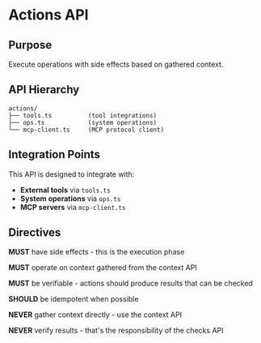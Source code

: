 # Actions API

## Purpose

Execute operations with side effects based on gathered context.

## API Hierarchy

```
actions/
├── tools.ts          (tool integrations)
├── ops.ts            (system operations)
└── mcp-client.ts     (MCP protocol client)
```

## Integration Points

This API is designed to integrate with:

- **External tools** via `tools.ts`
- **System operations** via `ops.ts`
- **MCP servers** via `mcp-client.ts`

## Directives

**MUST** have side effects - this is the execution phase

**MUST** operate on context gathered from the context API

**MUST** be verifiable - actions should produce results that can be checked

**SHOULD** be idempotent when possible

**NEVER** gather context directly - use the context API

**NEVER** verify results - that's the responsibility of the checks API
